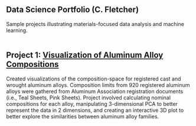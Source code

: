 ## Data Science Portfolio (C. Fletcher)
Sample projects illustrating materials-focused data analysis and machine learning.
<br>
<br>

Project 1: [Visualization of Aluminum Alloy Compositions](https://nbviewer.org/github/fletcherMSE/al_comp/blob/main/composition.ipynb)
---
Created visualizations of the composition-space for registered cast and wrought aluminum alloys. Composition limits from 920 registered aluminum alloys were gathered from Aluminum Association registration documents (i.e., Teal Sheets, Pink Sheets). Project involved calculating nominal compositions for each alloy, manipulating 3-dimensional PCA to better represent the data in 2 dimensions, and creating an interactive 3D plot to better explore the similarities between aluminum alloy families.




